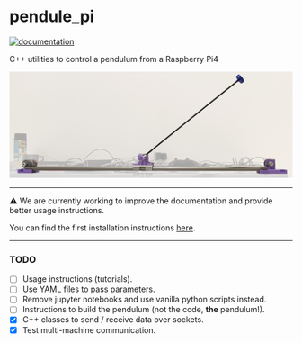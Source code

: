# pendule_pi

[![documentation](https://github.com/francofusco/pendule_pi/actions/workflows/cmake-build-doc.yaml/badge.svg)](https://francofusco.github.io/pendule_pi/)

C++ utilities to control a pendulum from a Raspberry Pi4

![pendulum](doc/imgs/pendulum-highlight.png)

---

:warning: We are currently working to improve the documentation and provide better usage instructions.

You can find the first installation instructions [here](https://francofusco.github.io/pendule_pi/md_doc_extra_Installation.html).

---

### TODO

- [ ] Usage instructions (tutorials).
- [ ] Use YAML files to pass parameters.
- [ ] Remove jupyter notebooks and use vanilla python scripts instead.
- [ ] Instructions to build the pendulum (not the code, **the** pendulum!).
- [X] C++ classes to send / receive data over sockets.
- [X] Test multi-machine communication.
